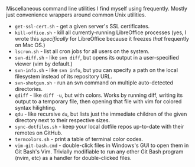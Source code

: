 Miscellaneous command line utilities I find myself using frequently.
Mostly just convenience wrappers around common Unix utilities.

* `get-ssl-cert.sh` - get a given server's SSL certificates.
* `kill-office.sh` - kill all currently-running LibreOffice processes (yes,
  I wrote this _specifically_ for LibreOffice because it freezes _that_
  frequently on Mac OS.)
* `lscron.sh` - list all cron jobs for all users on the system.
* `svn-diff.sh` - like `svn diff`, but opens its output in a user-specified
  viewer (vim by default.)
* `svn-info.sh` - like `svn info`, but you can specify a path on the local
  filesystem instead of its repository URL.
* `svn-shotgun.sh` - run an svn command on multiple auto-detected
  directories.
* `qdiff` - like `diff -u`, but with colors.  Works by running diff,
  writing its output to a temporary file, then opening that file with vim
  for colored syntax hilighting.
* `qdu` - like recursive `du`, but lists just the immediate children of the
  given directory next to their respective sizes.
* `sync-dotfiles.sh` - keep your local dotfile repos up-to-date with their
  remotes on GitHub.
* `termcolors.sh` - print a table of terminal color codes.
* `vim-git-bash.cmd` - double-click files in Windows's GUI to open them in
  Git Bash's Vim.  Trivially modifiable to run any other Git Bash program
  (nvim, etc) as a handler for double-clicked files.
